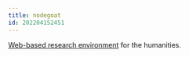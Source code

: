 ```yaml
---
title: nodegoat
id: 202204152451
---
```


[Web-based research environment](https://nodegoat.net/about) for the humanities.
